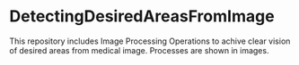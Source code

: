 # DetectingDesiredAreasFromImage
This repository includes Image Processing Operations to achive clear vision of desired areas from medical image. Processes are shown in images.
